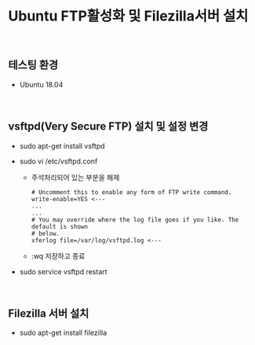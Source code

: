 # Ubuntu FTP활성화 및 Filezilla서버 설치

<br>

## 테스팅 환경

* Ubuntu 18.04

<br>

## vsftpd(Very Secure FTP) 설치 및 설정 변경

* sudo apt-get install vsftpd

* sudo vi /etc/vsftpd.conf

  * 주석처리되어 있는 부분을 해제
  
    ```
    # Uncomment this to enable any form of FTP write command.
    write-enable=YES <---
    ...
    ...
    # You may override where the log file goes if you like. The default is shown
    # below.
    xferlog file=/var/log/vsftpd.log <---
    ```
 
  * :wq 저장하고 종료
 
* sudo service vsftpd restart 
  
<br>

## Filezilla 서버 설치

* sudo apt-get install filezilla
